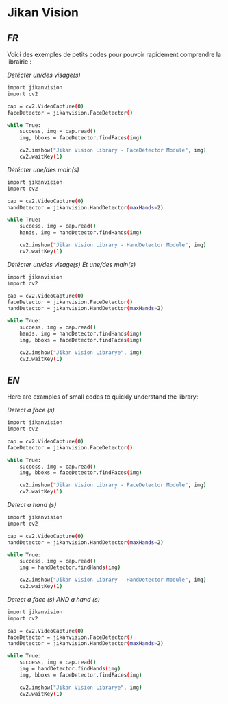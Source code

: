 # Jikan Vision
## _FR_

Voici des exemples de petits codes pour pouvoir rapidement comprendre la librairie :

_Détécter un/des visage(s)_

```sh
import jikanvision
import cv2

cap = cv2.VideoCapture(0)
faceDetector = jikanvision.FaceDetector()

while True:
    success, img = cap.read()
    img, bboxs = faceDetector.findFaces(img)

    cv2.imshow("Jikan Vision Library - FaceDetector Module", img)
    cv2.waitKey(1)
```

_Détécter une/des main(s)_
```sh
import jikanvision
import cv2

cap = cv2.VideoCapture(0)
handDetector = jikanvision.HandDetector(maxHands=2)

while True:
    success, img = cap.read()
    hands, img = handDetector.findHands(img)

    cv2.imshow("Jikan Vision Library - HandDetector Module", img)
    cv2.waitKey(1)
```

_Détécter un/des visage(s) Et une/des main(s)_
```sh
import jikanvision
import cv2

cap = cv2.VideoCapture(0)
faceDetector = jikanvision.FaceDetector()
handDetector = jikanvision.HandDetector(maxHands=2)

while True:
    success, img = cap.read()
    hands, img = handDetector.findHands(img)
    img, bboxs = faceDetector.findFaces(img)

    cv2.imshow("Jikan Vision Librarye", img)
    cv2.waitKey(1)
```
##
##
## _EN_

Here are examples of small codes to quickly understand the library:

_Detect a face (s)_
```sh
import jikanvision
import cv2

cap = cv2.VideoCapture(0)
faceDetector = jikanvision.FaceDetector()

while True:
    success, img = cap.read()
    img, bboxs = faceDetector.findFaces(img)

    cv2.imshow("Jikan Vision Library - FaceDetector Module", img)
    cv2.waitKey(1)
```

_Detect a hand (s)_
```sh
import jikanvision
import cv2

cap = cv2.VideoCapture(0)
handDetector = jikanvision.HandDetector(maxHands=2)

while True:
    success, img = cap.read()
    img = handDetector.findHands(img)

    cv2.imshow("Jikan Vision Library - HandDetector Module", img)
    cv2.waitKey(1)
```

_Detect a face (s) AND a hand (s)_
```sh
import jikanvision
import cv2

cap = cv2.VideoCapture(0)
faceDetector = jikanvision.FaceDetector()
handDetector = jikanvision.HandDetector(maxHands=2)

while True:
    success, img = cap.read()
    img = handDetector.findHands(img)
    img, bboxs = faceDetector.findFaces(img)

    cv2.imshow("Jikan Vision Librarye", img)
    cv2.waitKey(1)
```

[//]: # (These are reference links used in the body of this note and get stripped out when the markdown processor does its job. There is no need to format nicely because it shouldn't be seen. Thanks SO - http://stackoverflow.com/questions/4823468/store-comments-in-markdown-syntax)

   [dill]: <https://github.com/joemccann/dillinger>
   [git-repo-url]: <https://github.com/joemccann/dillinger.git>
   [john gruber]: <http://daringfireball.net>
   [df1]: <http://daringfireball.net/projects/markdown/>
   [markdown-it]: <https://github.com/markdown-it/markdown-it>
   [Ace Editor]: <http://ace.ajax.org>
   [node.js]: <http://nodejs.org>
   [Twitter Bootstrap]: <http://twitter.github.com/bootstrap/>
   [jQuery]: <http://jquery.com>
   [@tjholowaychuk]: <http://twitter.com/tjholowaychuk>
   [express]: <http://expressjs.com>
   [AngularJS]: <http://angularjs.org>
   [Gulp]: <http://gulpjs.com>

   [PlDb]: <https://github.com/joemccann/dillinger/tree/master/plugins/dropbox/README.md>
   [PlGh]: <https://github.com/joemccann/dillinger/tree/master/plugins/github/README.md>
   [PlGd]: <https://github.com/joemccann/dillinger/tree/master/plugins/googledrive/README.md>
   [PlOd]: <https://github.com/joemccann/dillinger/tree/master/plugins/onedrive/README.md>
   [PlMe]: <https://github.com/joemccann/dillinger/tree/master/plugins/medium/README.md>
   [PlGa]: <https://github.com/RahulHP/dillinger/blob/master/plugins/googleanalytics/README.md>
